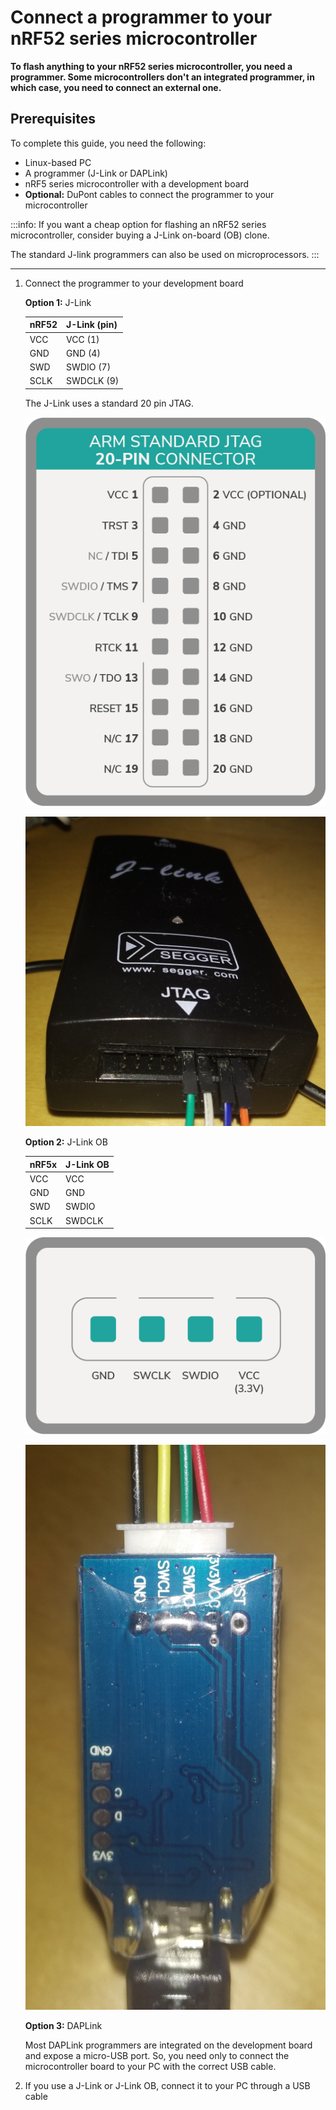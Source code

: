 # Connect a programmer to your nRF52 series microcontroller

**To flash anything to your nRF52 series microcontroller, you need a programmer. Some microcontrollers don't an integrated programmer, in which case, you need to connect an external one.**

## Prerequisites

To complete this guide, you need the following:

- Linux-based PC
- A programmer (J-Link or DAPLink)
- nRF5 series microcontroller with a development board
- **Optional:** DuPont cables to connect the programmer to your microcontroller

:::info:
If you want a cheap option for flashing an nRF52 series microcontroller, consider buying a J-Link on-board (OB) clone.

The standard J-link programmers can also be used on microprocessors.
:::

---

1. Connect the programmer to your development board

    **Option 1:** J-Link
        
    |    **nRF52**    |    **J-Link (pin)**   |
    |-------------|-------------------|
    |    VCC      |    VCC (1)        |
    |    GND      |    GND (4)        |
    |    SWD      |    SWDIO (7)      |
    |    SCLK     |    SWDCLK (9)     |

    The J-Link uses a standard 20 pin JTAG.

    ![J-Link JTAG 20 pin](../images/jtag_20pin.png)

    ![J-Link JTAG](../images/j-link.png)
    
    **Option 2:** J-Link OB
    
    |    **nRF5x**    |    **J-Link OB**   |
    |-------------|----------------|
    |    VCC      |    VCC         |
    |    GND      |    GND         |
    |    SWD      |    SWDIO       |
    |    SCLK     |    SWDCLK      |

    ![J-Link OB pinout](../images/j-link-ob-pinout.png)

    ![J-Link OB](../images/j-link-ob.png)
        
    **Option 3:** DAPLink
    
    Most DAPLink programmers are integrated on the development board and expose a micro-USB port. So, you need only to connect the microcontroller board to your PC with the correct USB cable.
    
2. If you use a J-Link or J-Link OB, connect it to your PC through a USB cable